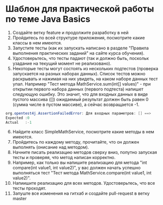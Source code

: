 # Шаблон для практической работы по теме Java Basics

1. Создайте ветку feature и продолжите разработку в ней
1. Пройдитесь по всей структуре приложения, посмотрите какие классы в нем имеются.
1. Запустите тесты (как их запускать написано в разделе "Правила выполнения практических заданий" на сайте курса обучения).
1. Удостоверьтесь, что тесты падают (так и должно быть, поскольк узадание на текущий момент не реализовано).
1. Некоторые тесты могут состоять из нескольких подтестов (проверка запускается на разных наборах данных). 
Список тестов можно раскрывать и нажимая на них увидеть, на каком наборе данных тест упал. 
Например "Тест метода MathService.sum(int[] values)" - при открытии первого набора данных (первого подтеста) напишет следующую ошибку.
Это значит, что для входных данных в виде пустого массива ([]) ожидаемый результат должен быть равен 0 (сумма числе в пустом массиве), а сейчас возвращается -1.

```java
org.opentest4j.AssertionFailedError: Для входных параметров: [] ==> 
Expected :0
Actual   :-1
```

6. Найдите класс SimpleMathService, посмотрите какие методы в нем имеются.
1. Пройдитесь по каждому методу, прочитайте, что он должен выполнять (онисание над методом).
1. Начните писать реализацию методов сверху вниз, попутно запуская тесты и проверяя, что метод написан корректно.
1. Например, как только вы напишите реализацию для метода "int compare(int value1, int value2)", у вас должен начать 
успешно выполняться тест "Тест метода MathService.compare(int value1, int value2)".
1. Напиишите реализацию для всех методов. Удостоверьтесь, что все тесты проходят.
1. Запуште все изменения на гитхаб и создайте pull-request в ветку master